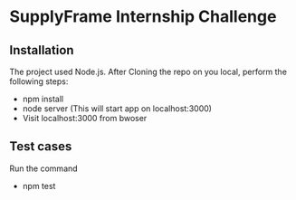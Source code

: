 # SupplyFrame Internship Challenge


## Installation

The project used Node.js. After Cloning the repo on you local, perform the following steps:
 - npm install 
 - node server (This will start app on localhost:3000)
 - Visit localhost:3000 from bwoser

## Test cases
Run the command
 - npm test
